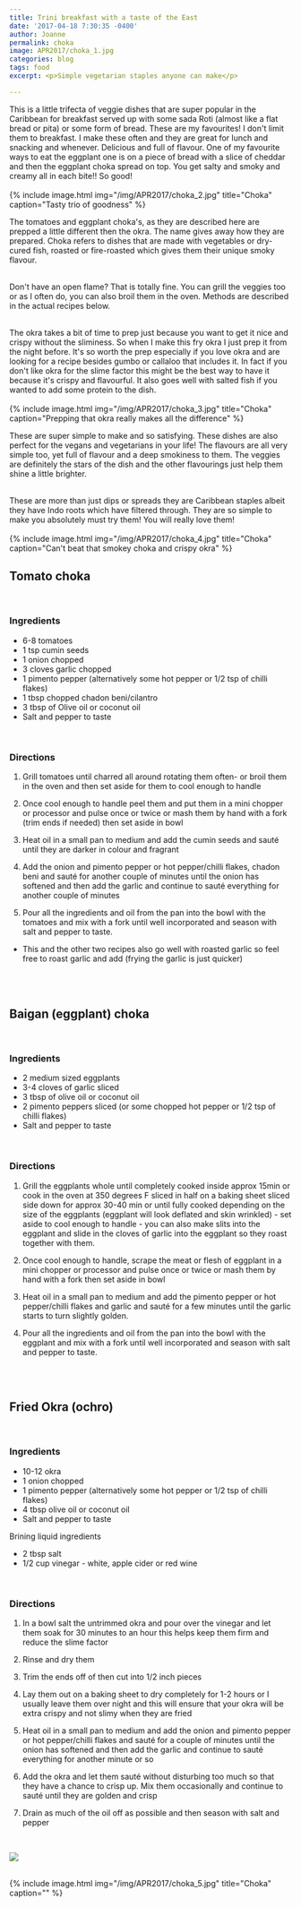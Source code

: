 ```yaml
---
title: Trini breakfast with a taste of the East
date: '2017-04-18 7:30:35 -0400'
author: Joanne
permalink: choka
image: APR2017/choka_1.jpg
categories: blog
tags: food
excerpt: <p>Simple vegetarian staples anyone can make</p>

---
```


This is a little trifecta of veggie dishes that are super popular in the Caribbean for breakfast served up with some sada Roti (almost like a flat bread or pita) or some form of bread. These are my favourites! I don't limit them to breakfast. I make these often and they are great for lunch and snacking and whenever. Delicious and full of flavour.  One of my favourite ways to eat the eggplant one is on a piece of bread with a slice of cheddar and then the eggplant choka spread on top.  You get salty and smoky and creamy all in each bite!! So good!
<br>
<br>
{% include image.html
            img="/img/APR2017/choka_2.jpg"
            title="Choka"
            caption="Tasty trio of goodness" %}

The tomatoes and eggplant choka's, as they are described here are prepped a little different then the okra. The name gives away how they are prepared. Choka refers to dishes that are made with vegetables or dry-cured fish, roasted or fire-roasted which gives them their unique smoky flavour.
<br>
<br>

Don't have an open flame? That is totally fine. You can grill the veggies too or as I often do, you can also broil them in the oven. Methods are described in the actual recipes below.
<br>
<br>

The okra takes a bit of time to prep just because you want to get it nice and crispy without the sliminess.  So when I make this fry okra I just prep it from the night before.  It's so worth the prep especially if you love okra and are looking for a recipe besides gumbo or callaloo that includes it. In fact if you don't like okra for the slime factor this might be the best way to have it because it's crispy and flavourful.  It also goes well with salted fish if you wanted to add some protein to the dish.  
<br>
{% include image.html
            img="/img/APR2017/choka_3.jpg"
            title="Choka"
            caption="Prepping that okra really makes all the difference" %}

These are super simple to make and so satisfying. These dishes are also perfect for the vegans and vegetarians in your life! The flavours are all very simple too, yet full of flavour and a deep smokiness to them. The veggies are definitely the stars of the dish and the other flavourings just help them shine a little brighter.  
<br>

These are more than just dips or spreads they are Caribbean staples albeit they have Indo roots which have filtered through. They are so simple to make you absolutely must try them! You will really love them!
<br>
<br>
{% include image.html
            img="/img/APR2017/choka_4.jpg"
            title="Choka"
            caption="Can't beat that smokey choka and crispy okra" %}


## Tomato choka
<br>

### Ingredients

* 6-8 tomatoes
* 1 tsp cumin seeds
* 1 onion chopped
* 3 cloves garlic chopped
* 1 pimento pepper (alternatively some hot pepper or 1/2 tsp of chilli flakes)
* 1 tbsp chopped chadon beni/cilantro
* 3 tbsp of Olive oil or coconut oil
* Salt and pepper to taste
<br>

### Directions

1. Grill tomatoes until charred all around rotating them often- or broil them in the oven and then set aside for them to cool enough to handle

1. Once cool enough to handle peel them and put them in a mini chopper or processor and pulse once or twice or mash them by hand with a fork (trim ends if needed) then set aside in bowl

1. Heat oil in a small pan to medium and add the cumin seeds and sauté until they are darker in colour and fragrant

1. Add the onion and pimento pepper or hot pepper/chilli flakes, chadon beni and sauté for another couple of minutes until the onion has softened and then add the garlic and continue to sauté everything for another couple of minutes

1. Pour all the ingredients and oil from the pan into the bowl with the tomatoes and mix with a fork until well incorporated and season with salt and pepper to taste.
* This and the other two recipes also go well with roasted garlic so feel free to roast garlic and add (frying the garlic is just quicker)
<br>
<br>

## Baigan (eggplant) choka
<br>

### Ingredients

* 2 medium sized eggplants
* 3-4 cloves of garlic sliced
* 3 tbsp of olive oil or coconut oil
* 2 pimento peppers sliced (or some chopped hot pepper or 1/2 tsp of chilli flakes)
* Salt and pepper to taste
<br>

### Directions

1. Grill the eggplants whole until completely cooked inside approx 15min or cook in the oven at 350 degrees F sliced in half on a baking sheet sliced side down for approx 30-40 min or until fully cooked depending on the size of the eggplants (eggplant will look deflated and skin wrinkled) - set aside to cool enough to handle - you can also make slits into the eggplant and slide in the cloves of garlic into the eggplant so they roast together with them.

1. Once cool enough to handle, scrape the meat or flesh of eggplant in a mini chopper or processor and pulse once or twice or mash them by hand with a fork then set aside in bowl

1. Heat oil in a small pan to medium and add the pimento pepper or hot pepper/chilli flakes and garlic and sauté for a few minutes until the garlic starts to turn slightly golden.

1. Pour all the ingredients and oil from the pan into the bowl with the eggplant and mix with a fork until well incorporated and season with salt and pepper to taste.
<br>
<br>

## Fried Okra (ochro)
<br>

### Ingredients

* 10-12 okra
* 1 onion chopped
* 1 pimento pepper (alternatively some hot pepper or 1/2 tsp of chilli flakes)
* 4 tbsp olive oil or coconut oil
* Salt and pepper to taste

Brining liquid ingredients

* 2 tbsp salt
* 1/2 cup vinegar - white, apple cider or red wine
<br>

### Directions

1. In a bowl salt the untrimmed okra and pour over the vinegar and let them soak for 30 minutes to an hour this helps keep them firm and reduce the slime factor

1. Rinse and dry them

1. Trim the ends off of then cut into 1/2 inch pieces

1. Lay them out on a baking sheet to dry completely for 1-2 hours or I usually leave them over night and this will ensure that your okra will be extra crispy and not slimy when they are fried

1. Heat oil in a small pan to medium and add the onion and pimento pepper or hot pepper/chilli flakes and sauté for a couple of minutes until the onion has softened and then add the garlic and continue to sauté everything for another minute or so

1. Add the okra and let them sauté without disturbing too much so that they have a chance to crisp up. Mix them occasionally and continue to sauté until they are golden and crisp

1. Drain as much of the oil off as possible and then season with salt and pepper

<br>
<p class="apple__news__logo"><a href="https://apple.news/TKVtoVhGUQSuiufA4bqI-gg"><img src="{{ basesite.url }}/img/apple_news.svg" /></a></p>


<br>
{% include image.html
            img="/img/APR2017/choka_5.jpg"
            title="Choka"
            caption="" %}
